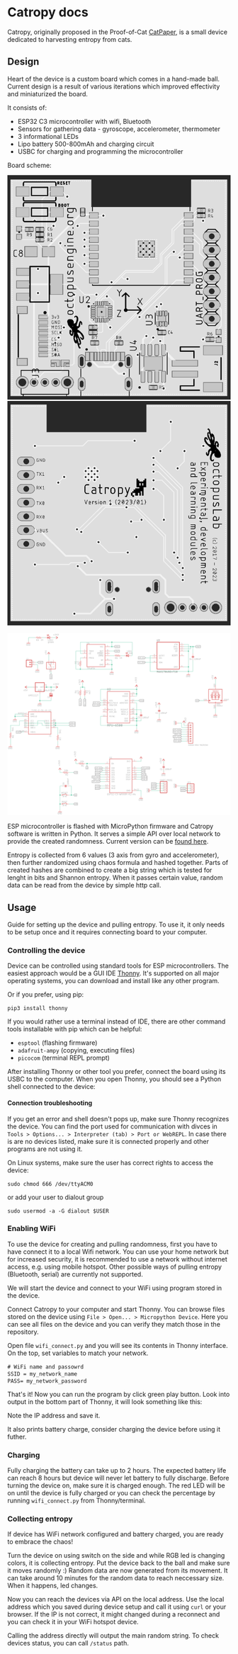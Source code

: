 # Catropy docs

Catropy, originally proposed in the Proof-of-Cat [CatPaper](./proofofcat.pdf), is a small device dedicated to harvesting entropy from cats. 

## Design 

Heart of the device is a custom board which comes in a hand-made ball. Current design is a result of various iterations which improved effectivity and miniaturized the board. 

It consists of:

- ESP32 C3 microcontroller with wifi, Bluetooth
- Sensors for gathering data - gyroscope, accelerometer, thermometer
- 3 informational LEDs
- Lipo battery 500-800mAh and charging circuit 
- USBC for charging and programming the microcontroller 

Board scheme:

![image](./src/assets/catropy_front.png) ![image](./src/assets/catropy_back.png) 

![image](./src/assets/catropy_scheme.png)


ESP microcontroller is flashed with MicroPython firmware and Catropy software is written in Python. It serves a simple API over local network to provide the created randomness. Current version can be [found here](https://github.com/taxmeifyoucan/proof-of-cat/tree/master/esp). 

Entropy is collected from 6 values (3 axis from gyro and accelerometer), then further randomized using chaos formula and hashed together. Parts of created hashes are combined to create a big string which is tested for lenght in bits and Shannon entropy. When it passes certain value, random data can be read from the device by simple http call. 

## Usage 

Guide for setting up the device and pulling entropy. To use it, it only needs to be setup once and it requires connecting board to your computer. 

### Controlling the device 

Device can be controlled using standard tools for ESP microcontrollers. The easiest approach would be a GUI IDE [Thonny](https://thonny.org). It's supported on all major operating systems, you can download and install like any other program. 

Or if you prefer, using pip:
```
pip3 install thonny
```

If you would rather use a terminal instead of IDE, there are other command tools installable with pip which can be helpful:

- `esptool` (flashing firmware)
- `adafruit-ampy` (copying, executing files)
- `picocom` (terminal REPL prompt)

After installing Thonny or other tool you prefer, connect the board using its USBC to the computer. When you open Thonny, you should see a Python shell connected to the device: 


#### Connection troubleshooting 

If you get an error and shell doesn't pops up, make sure Thonny recognizes the device. You can find the port used for communication with divces in `Tools > Options... > Interpreter (tab) > Port or WebREPL`. In case there is are no devices listed, make sure it is connected properly and other programs are not using it.

On Linux systems, make sure the user has correct rights to access the device: 
```
sudo chmod 666 /dev/ttyACM0  
```
or add your user to dialout group
```
sudo usermod -a -G dialout $USER
```

### Enabling WiFi

To use the device for creating and pulling randomness, first you have to have connect it to a local Wifi network. You can use your home network but for increased security, it is recommended to use a network without internet access, e.g. using mobile hotspot.  Other possible ways of pulling entropy (Bluetooth, serial) are currently not supported. 

We will start the device and connect to your WiFi using program stored in the device. 

Connect Catropy to your computer and start Thonny. You can browse files stored on the device using `File > Open... > Micropython Device`. Here you can see all files on the device and you can verify they match those in the repository. 

Open file `wifi_connect.py` and you will see its contents in Thonny interface. On the top, set variables to match your network. 

```
# WiFi name and passowrd
SSID = my_network_name
PASS= my_network_password
```

That's it! Now you can run the program by click green play button. Look into output in the bottom part of Thonny, it will look something like this: 

Note the IP address and save it. 

It also prints battery charge, consider charging the device before using it futher. 


### Charging

Fully charging the battery can take up to 2 hours. The expected battery life can reach 8 hours but device will never let battery to fully discharge. Before turning the device on, make sure it is charged enough. The red LED will be on until the device is fully charged or you can check the percentage by running `wifi_connect.py` from Thonny/terminal. 

### Collecting entropy

If device has WiFi network configured and battery charged, you are ready to embrace the chaos! 

Turn the device on using switch on the side and while RGB led is changing colors, it is collecting entropy. Put the device back to the ball and make sure it moves randomly :)  Random data are now generated from its movement. It can take around 10 minutes for the random data to reach neccessary size. When it happens, led changes. 

Now you can reach the devices via API on the local address. Use the local address which you saved during device setup and call it using `curl` or your browser. If the IP is not correct, it might changed during a reconnect and you can check it in your WiFi hotspot device. 

Calling the address directly will output the main random string. To check devices status, you can call `/status` path. 


